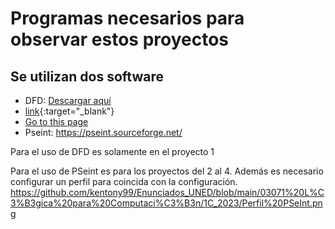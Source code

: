 # Programas necesarios para observar estos proyectos

## Se utilizan dos software

* DFD: [Descargar aquí][dfd]
* [link](https://dfd.softonic.com/){:target="_blank"}
* [Go to this page](http://somelink.com/?target=_blank)
* Pseint: https://pseint.sourceforge.net/

Para el uso de DFD es solamente en el proyecto 1

Para el uso de PSeint es para los proyectos del 2 al 4. Además es necesario configurar un perfil para coincida con la configuración. https://github.com/kentony99/Enunciados_UNED/blob/main/03071%20L%C3%B3gica%20para%20Computaci%C3%B3n/1C_2023/Perfil%20PSeInt.png

[dfd]: https://dfd.softonic.com/
